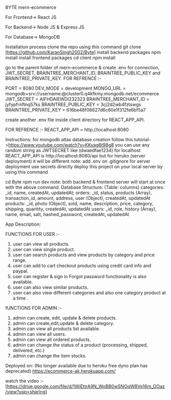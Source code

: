 BYTE mern-ecommerce

For Frontend-> React JS

For Backend-> Node JS & Express JS

For Database-> MongoDB

Installation process
clone the repo using this command
git clone [https://github.com/KaranSingh2002/Byte]
install backend packages
npm install 
install frontend packages
cd client
npm install

go to the parent folder of mern-ecommerce & create .env for connection, JWT_SECRET, BRAINTREE_MERCHANT_ID, BRAINTREE_PUBLIC_KEY and BRAINTREE_PRIVATE_KEY.
FOR REFRENCE :-

PORT = 8080
DEV_MODE = development 
MONGO_URL = mongodb+srv://username:<yourpassword>@cluster0.q4kfkmy.mongodb.net/ecommerce
JWT_SECRET = AIFHDAIEWDI232323
BRAINTREE_MERCHANT_ID = jyfypfrnftnq57ks
BRAINTREE_PUBLIC_KEY = 3cj2d2wb4fztswgs
BRAINTREE_PRIVATE_KEY = 616be48f06627d6c60e1f312fe6bf5a7


create another .env file inside client directory for REACT_APP_API.

FOR REFRENCE :-
REACT_APP_API = http://localhost:8080

Instructions:
for mongodb atlas database creation follow this tutorial->https://www.youtube.com/watch?v=KKyag6t98g8
you can use any random string as JWTSECRET like (dwaedfae1234)
for localhost REACT_APP_API is http://localhost:8080/api but for heruko (server deployment) it will be different
note: add .env on .gitignore
for server deployment use secrets directly
deploy this project on your local server by using this command

cd Byte
npm run dev
note: both backend & frontend server will start at once with the above command.
Database Structure: (Table: columns)
categories: _id, name, createdAt, updatedAt;
orders: _id, status, products (Array), transaction_id, amount, address, user (Object), createdAt, updatedAt
products: _id, photo (Object), sold, name, description, price, category, shipping, quantity, createdAt, updatedAt
users: _id, role, history (Array), name, email, salt, hashed_password, createdAt, updatedAt

App Description:

FUNCTIONS FOR USER :-

1. user can view all products.
2. user can view single product.
3. user can search products and view products by category and price range.
4. user can add to cart checkout products using credit card info and paypal.
5. user can register & sign in Forgot password functionality is also available.
6. user can also view similar products.
7. user can also view different categories and also one category product at a time .

fUNCTIONS FOR ADMIN :-

1. admin can create, edit, update & delete products.
2. admin can create,edit,update & delete category.
3. admin can view all products list available.
4. admin can view all users.
5. admin can view all ordered products. 
6. admin can change the status of a product (processing, shipped, delivered, etc.)
7. admin can change the item stocks.


Deployed on: (No longer available due to heroku free dyno plan has deprecated)
https://ecommerce-ak.herokuapp.com/

watch the video :- [https://drive.google.com/file/d/1WiEttrA9N_WoBB0wSNOqW8Ve16m_OOaz/view?usp=sharing]
